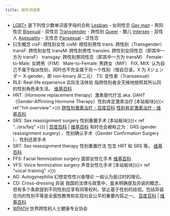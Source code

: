 ```yaml
---
title: 缩写词语表
---
```


- [LGBT+](https://en.wikipedia.org/wiki/LGBT) 是下列性少数单词首字母的合称
  [Lesbian](https://en.wikipedia.org/wiki/Lesbian) - 女同性恋
  [Gay man](https://en.wikipedia.org/wiki/Gay_man) - 男同性恋
  [Bisexual](https://en.wikipedia.org/wiki/Bisexuality) - 双性恋
  [Transgender](https://en.wikipedia.org/wiki/Transgender) - 跨性别
  [Queer](https://en.wikipedia.org/wiki/Queer) - 酷儿
  [Intersex](https://en.wikipedia.org/wiki/Intersex) - 双性人
  [Asexuality](https://en.wikipedia.org/wiki/Asexuality) - 无性恋
  [Pansexual](https://en.wikipedia.org/wiki/Pansexuality) - 泛性恋
- 衍生概念
  cisF: 顺性别女性
  cisM: 顺性别男性
  trans: 跨性别（Transgender）
  transF: 跨性别女性
  transM: 跨性别男性
  transles: 跨性别女同性恋（即其中一方为 transF）
  transgay: 跨性别男同性恋（即其中一方为 transM）
  Female-to-Male: 女跨男（FtM）
  Male-to-Female: 男跨女（MtF）
  FtX, MtX: 认为自己不属于指派性别，同时也不完全属于另一个性别（借自日语，X 为 Xジェンダー X-gender，即 non-binary 非二元）
  TS: 变性者（Transsexual）
- RLE: Real-life experience 实际生活体验
  指跨性别者全天候地按照其所认同的性别角色来生活。
  [维基百科](https://zh.wikipedia.org/zh-cn/实际生活体验)
- HRT（Hormone replacement therapy）激素替代疗法 aka. GAHT（Gender-Affirming Hormone Therapy）性别肯定激素治疗
  [本站板块]({{< ref "hrt-overview" >}})
  [跨性别激素治疗 - 百度百科](https://baike.baidu.com/item/跨性别激素治疗)
  [性别肯定激素治疗 - 维基百科](https://zh.wikipedia.org/zh-cn/性别肯定激素治疗)
- SRS: Sex reassignment surgery 性别重置手术
  [本站板块]({{< ref "../srs/faq" >}}) | [百度百科](https://baike.baidu.com/item/性别重置手术) | [维基百科](https://zh.wikipedia.org/zh-cn/性别重置手术)
  有时也会被称之为：GRS (gender reassignment surgery) 、性别确认手术（Gender Confirmation Surgery ）、性别还原手术
- SRT: Sex reassignment therapy 性别重置疗法
  包含 HRT 和 SRS 等。
  [维基百科](https://zh.wikipedia.org/zh-cn/性别重置疗法)
- FFS: Facial feminization surgery 面部女性化手术
  [维基百科](https://zh.wikipedia.org/zh-cn/性别重置疗法#其他疗法)
- VFS: Voice feminization surgery 声音女性化手术
  [本站板块]({{< ref "vocal-training" >}})
- AG: Autogynephilia 幻想变性性兴奋理论 一般认为是过时的理论。
- CD: Cross-dressing 异装<a id="cd"></a>
  我国的法律与政策中，虽未明确提及异装的概念，但有多个条款提到不同性别应享有同等权利、禁止基于性别的歧视。包括异装在内的性别平等是全面性教育和实现社会公平的重要内容之一。
  [百度百科](https://baike.baidu.com/item/异装) | [维基百科](https://zh.wikipedia.org/zh-cn/异性装扮)
- [WPATH](https://www.wpath.org/) 世界跨性别人士健康专业协会
